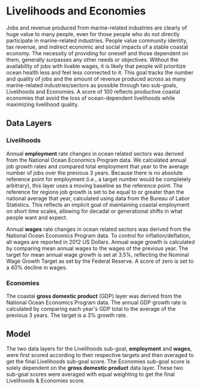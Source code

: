 # Livelihoods and Economies

Jobs and revenue produced from marine-related industries are clearly of huge value to many people, even for those people who do not directly participate in marine-related industries. People value community identity, tax revenue, and indirect economic and social impacts of a stable coastal economy. The necessity of providing for oneself and those dependent on them, generally surpasses any other needs or objectives. Without the availability of jobs with livable wages, it is likely that people will prioritize ocean health less and feel less connected to it. This goal tracks the number and quality of jobs and the amount of revenue produced across as many marine-related industries/sectors as possible through two sub-goals, Livelihoods and Economies. A score of 100 reflects productive coastal economies that avoid the loss of ocean-dependent livelihoods while maximizing livelihood quality.

## Data Layers

### Livelihoods

Annual **employment** rate changes in ocean related sectors was derived from the National Ocean Economics Program data. We calculated annual job growth rates and compared total employment that year to the average number of jobs over the previous 3 years. Because there is no absolute reference point for employment (i.e., a target number would be completely arbitrary), this layer uses a moving baseline as the reference point. The reference for regions job growth is set to be equal to or greater than the national average that year, calculated using data from the Bureau of Labor Statistics. This reflects an implicit goal of maintaining coastal employment on short time scales, allowing for decadal or generational shifts in what people want and expect.


Annual **wages** rate changes in ocean related sectors was derived from the National Ocean Economics Program data. To control for inflation/deflation, all wages are reported in 2012 US Dollars. Annual wage growth is calculated by comparing mean annual wages to the wages of the previous year. The target for mean annual wage growth is set at 3.5%, reflecting the Nominal Wage Growth Target as set by the Federal Reserve. A score of zero is set to a 40% decline in wages.

### Economies

The coastal **gross domestic product** (GDP) layer was derived from the National Ocean Economics Program data. The annual GDP growth rate is calculated by comparing each year's GDP total to the average of the previous 3 years. The target is a 3% growth rate.

## Model

The two data layers for the Livelihoods sub-goal, **employment** and **wages**, were first scored according to their respective targets and then averaged to get the final Livelihoods sub-goal score. The Economies sub-goal score is solely dependent on the **gross domestic product** data layer. These two sub-goal scores were averaged with equal weighting to get the final Livelihoods & Economies score.


